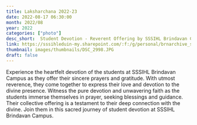 ```yaml
---
title: Laksharchana 2022-23
date: 2022-08-17 06:30:00
month: 2022/08
year: 2022
categories: ["photo"]
desc_short:  Student Devotion - Reverent Offering by SSSIHL Brindavan Campus
link: https://sssihleduin-my.sharepoint.com/:f:/g/personal/brnarchive_sssihl_edu_in/ErE_cZ_a6bRLglcDkmcNf1gBYrpqBefrNyNYp6RgN9vn5A?e=j6rVBL
thumbnail: images/thumbnails/DSC_2998.JPG
draft: false
---
```


  Experience the heartfelt devotion of the students at SSSIHL Brindavan Campus as they offer their sincere prayers and gratitude. With utmost reverence, they come together to express their love and devotion to the divine presence. Witness the pure devotion and unwavering faith as the students immerse themselves in prayer, seeking blessings and guidance. Their collective offering is a testament to their deep connection with the divine. Join them in this sacred journey of student devotion at SSSIHL Brindavan Campus.

